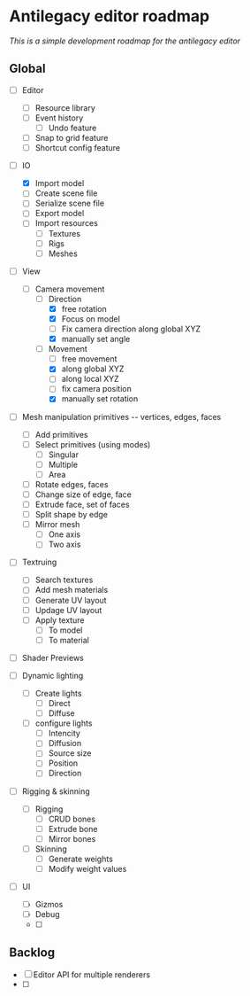 # Antilegacy editor roadmap
*This is a simple development roadmap for the antilegacy editor*

## Global

- [ ] Editor
  - [ ] Resource library
  - [ ] Event history
    - [ ] Undo feature
  - [ ] Snap to grid feature
  - [ ] Shortcut config feature

- [ ] IO
  - [x] Import model
  - [ ] Create scene file
  - [ ] Serialize scene file
  - [ ] Export model
  - [ ] Import resources
    - [ ] Textures
    - [ ] Rigs
    - [ ] Meshes

- [ ] View
  - [ ] Camera movement
    - [ ] Direction
      - [x] free rotation
      - [x] Focus on model
      - [ ] Fix camera direction along global XYZ
      - [x] manually set angle
    - [ ] Movement
      - [ ] free movement
      - [x] along global XYZ
      - [ ] along local XYZ
      - [ ] fix camera position
      - [x] manually set rotation
    
- [ ] Mesh manipulation
  primitives -- vertices, edges, faces
  - [ ] Add primitives
  - [ ] Select primitives (using modes)
    - [ ] Singular
    - [ ] Multiple
    - [ ] Area
  - [ ] Rotate edges, faces
  - [ ] Change size of edge, face
  - [ ] Extrude face, set of faces
  - [ ] Split shape by edge
  - [ ] Mirror mesh
    - [ ] One axis
    - [ ] Two axis

- [ ] Textruing
  - [ ] Search textures
  - [ ] Add mesh materials
  - [ ] Generate UV layout
  - [ ] Updage UV layout
  - [ ] Apply texture
    - [ ] To model
    - [ ] To material
  
- [ ] Shader Previews

- [ ] Dynamic lighting
  - [ ] Create lights
    - [ ] Direct
    - [ ] Diffuse
  - [ ] configure lights
    - [ ] Intencity 
    - [ ] Diffusion
    - [ ] Source size
    - [ ] Position
    - [ ] Direction

- [ ] Rigging & skinning
  
  - [ ] Rigging
    - [ ] CRUD bones
    - [ ] Extrude bone
    - [ ] Mirror bones
  - [ ] Skinning
    - [ ] Generate weights
    - [ ] Modify weight values

- [ ] UI
  - [ ] Gizmos
  - [ ] Debug
  - [ ] 

## Backlog
- [ ] Editor API for multiple renderers
- [ ] 